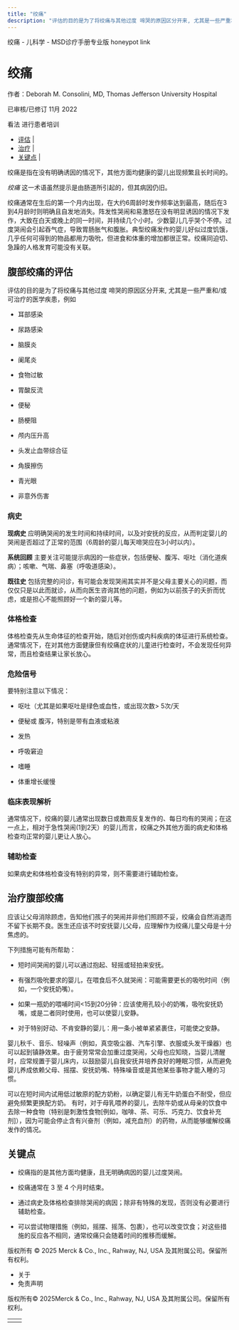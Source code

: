 ```yaml
---
title: "绞痛"
description: "评估的目的是为了将绞痛与其他过度 啼哭的原因区分开来, 尤其是一些严重和/或可治疗的医学疾患，例如"
---
```


﻿绞痛 \- 儿科学 \- MSD诊疗手册专业版 honeypot link

# 绞痛

作者：Deborah M. Consolini, MD, Thomas Jefferson University Hospital

已审核/已修订 11月 2022

看法 进行患者培训

- [评估](#评估_v1082292_zh) \|
- [治疗](#治疗_v1082301_zh) \|
- [关键点](#关键点_v8947266_zh) \|

绞痛是指在没有明确诱因的情况下，其他方面均健康的婴儿出现频繁且长时间的。

_绞痛_ 这一术语虽然提示是由肠道所引起的，但其病因仍旧。

绞痛通常在生后的第一个月内出现，在大约6周龄时发作频率达到最高，随后在3到4月龄时则明确且自发地消失。阵发性哭闹和易激怒在没有明显诱因的情况下发作，大致在白天或晚上的同一时间，并持续几个小时。少数婴儿几乎哭个不停。过度哭闹会引起吞气症，导致胃肠胀气和腹胀。典型绞痛发作的婴儿好似过度饥饿，几乎任何可得到的物品都用力吸吮，但进食和体重的增加都很正常。绞痛同迫切、急躁的人格发育可能没有关联。

## 腹部绞痛的评估

评估的目的是为了将绞痛与其他过度 啼哭的原因区分开来, 尤其是一些严重和/或可治疗的医学疾患，例如

- 耳部感染

- 尿路感染

- 脑膜炎

- 阑尾炎

- 食物过敏

- 胃酸反流

- 便秘

- 肠梗阻

- 颅内压升高

- 头发止血带综合征

- 角膜擦伤

- 青光眼

- 非意外伤害


### 病史

**现病史** 应明确哭闹的发生时间和持续时间，以及对安抚的反应，从而判定婴儿的哭闹是否超过了正常的范围（6周龄的婴儿每天啼哭应在3小时以内）。

**系统回顾** 主要关注可能提示病因的一些症状，包括便秘、腹泻、呕吐（消化道疾病）；咳嗽、气喘、鼻塞（呼吸道感染）。

**既往史** 包括完整的问诊，有可能会发现哭闹其实并不是父母主要关心的问题，而仅仅只是以此而就诊，从而向医生咨询其他的问题，例如为以前孩子的夭折而忧虑，或是担心不能照顾好一个新的婴儿等。

### 体格检查

体格检查先从生命体征的检查开始，随后对创伤或内科疾病的体征进行系统检查。通常情况下，在对其他方面健康但有绞痛症状的儿童进行检查时，不会发现任何异常，而且检查结果让家长放心。

### 危险信号

要特别注意以下情况：

- 呕吐（尤其是如果呕吐是绿色或血性，或出现次数\> 5次/天

- 便秘或 腹泻，特别是带有血液或粘液

- 发热

- 呼吸窘迫

- 嗜睡

- 体重增长缓慢


### 临床表现解析

通常情况下，绞痛的婴儿通常出现数日或数周反复发作的、每日均有的哭闹；在这一点上，相对于急性哭闹(1到2天）的婴儿而言，绞痛之外其他方面的病史和体格检查均正常的婴儿更让人放心。

### 辅助检查

如果病史和体格检查没有特别的异常，则不需要进行辅助检查。

## 治疗腹部绞痛

应该让父母消除顾虑，告知他们孩子的哭闹并非他们照顾不妥，绞痛会自然消退而不留下长期不良。医生还应该不时安抚婴儿父母，应理解作为绞痛儿童父母是十分焦虑的。

下列措施可能有所帮助：

- 短时间哭闹的婴儿可以通过抱起、轻摇或轻拍来安抚。

- 有强烈吸吮要求的婴儿，在喂食后不久就哭闹：可能需要更长的吸吮时间（例如，一个安抚奶嘴）。

- 如果一瓶奶的喂哺时间<15到20分钟：应该使用孔较小的奶嘴，吸吮安抚奶嘴，或是二者同时使用，也可以使婴儿安静。

- 对于特别好动、不肯安静的婴儿：用一条小被单紧紧裹住，可能使之安静。


婴儿秋千、音乐、轻噪声（例如，真空吸尘器、汽车引擎、衣服或头发干燥器）也可以起到镇静效果。由于疲劳常常会加重过度哭闹，父母也应知晓，当婴儿清醒时，应常规置于婴儿床内，以鼓励婴儿自我安抚并培养良好的睡眠习惯，从而避免婴儿养成依赖父母、摇摆、安抚奶嘴、特殊噪音或是其他某些事物才能入睡的习惯。

可以在短时间内试用低过敏原的配方奶粉，以确定婴儿有无牛奶蛋白不耐受，但应避免频繁更换配方奶。 有时，对于母乳喂养的婴儿，去除牛奶或从母亲的饮食中去除一种食物（特别是刺激性食物\[例如，咖啡、茶、可乐、巧克力、饮食补充剂\]），因为可能会停止含有兴奋剂（例如，减充血剂）的药物，从而能够缓解绞痛发作的情况。

## 关键点

- 绞痛指的是其他方面均健康，且无明确病因的婴儿过度哭闹。

- 绞痛通常在 3 至 4 个月时结束。

- 通过病史及体格检查排除哭闹的病因；除非有特殊的发现，否则没有必要进行辅助检查。

- 可以尝试物理措施（例如，摇摆、摇荡、包裹），也可以改变饮食；对这些措施的反应各不相同，通常绞痛只会随着时间的推移而缓解。




版权所有 © 2025
Merck & Co., Inc., Rahway, NJ, USA 及其附属公司。保留所有权利。

- 关于
- 免责声明

版权所有© 2025Merck & Co., Inc., Rahway, NJ, USA 及其附属公司。保留所有权利。

|     |     |
| --- | --- |
|  |  |